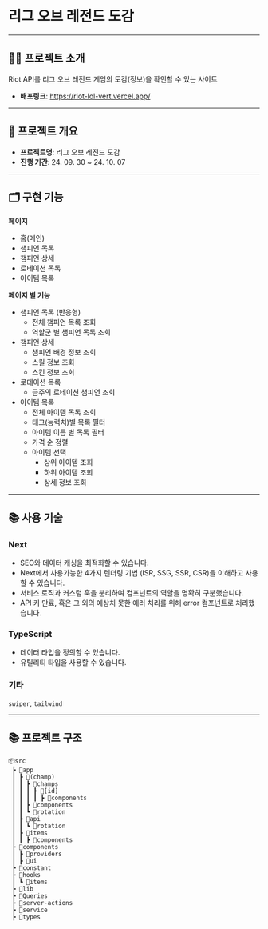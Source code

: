 # 리그 오브 레전드 도감

---

## 👨‍🏫 프로젝트 소개

Riot API를 리그 오브 레전드 게임의 도감(정보)을 확인할 수 있는 사이트

- **배포링크**: https://riot-lol-vert.vercel.app/

---

## 🚩 프로젝트 개요

- **프로젝트명**: 리그 오브 레전드 도감
- **진행 기간**: 24. 09. 30 ~ 24. 10. 07

---

## 🗂️ 구현 기능

**페이지**

- 홈(메인)
- 챔피언 목록
- 챔피언 상세
- 로테이션 목록
- 아이템 목록

**페이지 별 기능**

- 챔피언 목록 (반응형)
  - 전체 챔피언 목록 조회
  - 역할군 별 챔피언 목록 조회
- 챔피언 상세
  - 챔피언 배경 정보 조회
  - 스킬 정보 조회
  - 스킨 정보 조회
- 로테이션 목록
  - 금주의 로테이션 챔피언 조회
- 아이템 목록
  - 전체 아이템 목록 조회
  - 태그(능력치)별 목록 필터
  - 아이템 이름 별 목록 필터
  - 가격 순 정렬
  - 아이템 선택
    - 상위 아이템 조회
    - 하위 아이템 조회
    - 상세 정보 조회

---

## 📚 사용 기술

### Next

- SEO와 데이터 캐싱을 최적화할 수 있습니다.
- Next에서 사용가능한 4가지 렌더링 기법 (ISR, SSG, SSR, CSR)을 이해하고 사용할 수 있습니다.
- 서비스 로직과 커스텀 훅을 분리하여 컴포넌트의 역할을 명확히 구분했습니다.
- API 키 만료, 혹은 그 외의 예상치 못한 에러 처리를 위해 error 컴포넌트로 처리했습니다.

### TypeScript

- 데이터 타입을 정의할 수 있습니다.
- 유틸리티 타입을 사용할 수 있습니다.

### 기타

`swiper`, `tailwind`

---

## 📚 프로젝트 구조

```
📦src
 ┣ 📂app
 ┃ ┣ 📂(champ)
 ┃ ┃ ┣ 📂champs
 ┃ ┃ ┃ ┣ 📂[id]
 ┃ ┃ ┃ ┃ ┣ 📂components
 ┃ ┃ ┣ 📂components
 ┃ ┃ ┗ 📂rotation
 ┃ ┣ 📂api
 ┃ ┃ ┗ 📂rotation
 ┃ ┣ 📂items
 ┃ ┃ ┣ 📂components
 ┣ 📂components
 ┃ ┣ 📂providers
 ┃ ┣ 📂ui
 ┣ 📂constant
 ┣ 📂hooks
 ┃ ┗ 📂items
 ┣ 📂lib
 ┣ 📂Queries
 ┣ 📂server-actions
 ┣ 📂service
 ┣ 📂types
```
